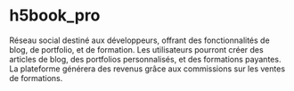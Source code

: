 # h5book_pro
Réseau social destiné aux développeurs, offrant des fonctionnalités de blog, de portfolio, et de formation. Les utilisateurs pourront créer des articles de blog, des portfolios personnalisés, et des formations payantes. La plateforme générera des revenus grâce aux commissions sur les ventes de formations.

